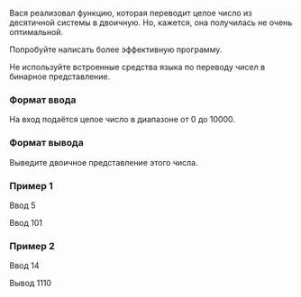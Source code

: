 Вася реализовал функцию, которая переводит целое число из десятичной системы в двоичную. Но, кажется, она получилась не очень оптимальной.

Попробуйте написать более эффективную программу.

Не используйте встроенные средства языка по переводу чисел в бинарное представление.

### Формат ввода
На вход подаётся целое число в диапазоне от 0 до 10000.

### Формат вывода
Выведите двоичное представление этого числа.

### Пример 1
Ввод
5

Ввод
101

### Пример 2
Ввод
14

Вывод
1110